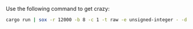 Use the following command to get crazy:
```sh
cargo run | sox -r 12000 -b 8 -c 1 -t raw -e unsigned-integer - -d
```
